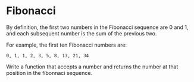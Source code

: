 # Fibonacci

By definition, the first two numbers in the Fibonacci sequence are 0 and 1, and each subsequent number is the sum of the previous two.

For example, the first ten Fibonacci numbers are:

```
0, 1, 1, 2, 3, 5, 8, 13, 21, 34
```

Write a function that accepts a number and returns the number at that position in the fibonnaci sequence.
